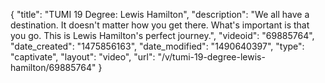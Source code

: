 {
    "title": "TUMI 19 Degree: Lewis Hamilton",
    "description": "We all have a destination. It doesn't matter how you get there. What's important is that you go. This is Lewis Hamilton's perfect journey.",
    "videoid": "69885764",
    "date_created": "1475856163",
    "date_modified": "1490640397",
    "type": "captivate",
    "layout": "video",
    "url": "\/v\/tumi-19-degree-lewis-hamilton\/69885764"
}
